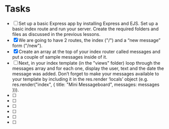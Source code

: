 # Tasks

- [ ] Set up a basic Express app by installing Express and EJS. Set up a basic index route and run your server. Create the required folders and files as discussed in the previous lessons.
- [x] We are going to have 2 routes, the index ("/") and a “new message” form ("/new").
- [x] Create an array at the top of your index router called messages and put a couple of sample messages inside of it.
- [ ] Next, in your index template (in the "views" folder) loop through the messages array and for each one, display the user, text and the date the message was added. Don’t forget to make your messages available to your template by including it in the res.render ‘locals’ object (e.g. res.render("index", { title: "Mini Messageboard", messages: messages })).
- [ ]
- [ ]
- [ ]
- [ ]
- [ ]
- [ ]
